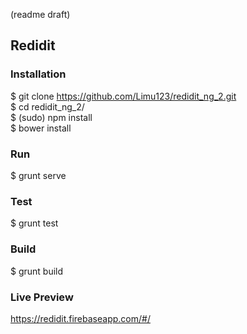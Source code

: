 (readme draft)
## Redidit

### Installation
$ git clone https://github.com/Limu123/redidit_ng_2.git <br>
$ cd redidit_ng_2/ <br>
$ (sudo) npm install <br>
$ bower install

### Run
$ grunt serve

### Test
$ grunt test

### Build
$ grunt build

### Live Preview
https://redidit.firebaseapp.com/#/
